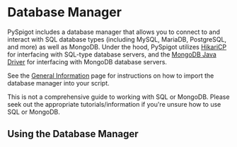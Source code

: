 # Database Manager

PySpigot includes a database manager that allows you to connect to and interact with SQL database types (including MySQL, MariaDB, PostgreSQL, and more) as well as MongoDB. Under the hood, PySpigot utilizes [HikariCP](https://github.com/brettwooldridge/HikariCP) for interfacing with SQL-type database servers, and the [MongoDB Java Driver](https://www.mongodb.com/docs/drivers/java-drivers/) for interfacing with MongoDB database servers.

See the [General Information](writingscripts#pyspigot39s-managers) page for instructions on how to import the database manager into your script.

This is not a comprehensive guide to working with SQL or MongoDB. Please seek out the appropriate tutorials/information if you're unsure how to use SQL or MongoDB.

## Using the Database Manager